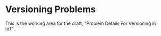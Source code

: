 # Versioning Problems

This is the working area for the draft, "Problem Details For Versioning in IoT".
